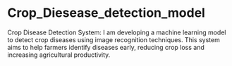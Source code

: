 # Crop_Diesease_detection_model
Crop Disease Detection System: I am developing a machine learning model to detect crop diseases using image recognition techniques. This system aims to help farmers identify diseases early, reducing crop loss and increasing agricultural productivity.
